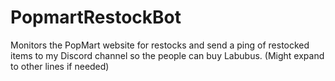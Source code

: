 # PopmartRestockBot
Monitors the PopMart website for restocks and send a ping of restocked items to my Discord channel so the people can buy Labubus. (Might expand to other lines if needed)
